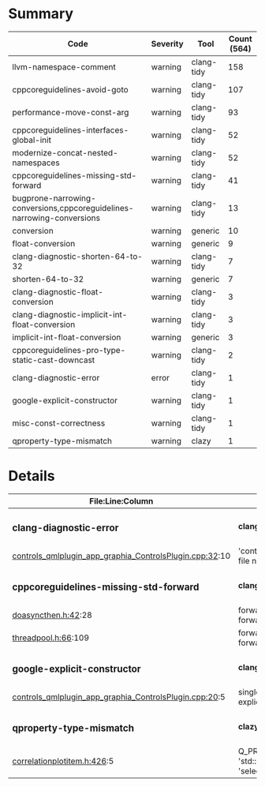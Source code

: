 # Summary
| Code | Severity | Tool | Count (564) |
|---|---|---|---|
| llvm-namespace-comment | warning | clang-tidy | 158 |
| cppcoreguidelines-avoid-goto | warning | clang-tidy | 107 |
| performance-move-const-arg | warning | clang-tidy | 93 |
| cppcoreguidelines-interfaces-global-init | warning | clang-tidy | 52 |
| modernize-concat-nested-namespaces | warning | clang-tidy | 52 |
| cppcoreguidelines-missing-std-forward | warning | clang-tidy | 41 |
| bugprone-narrowing-conversions,cppcoreguidelines-narrowing-conversions | warning | clang-tidy | 13 |
| conversion | warning | generic | 10 |
| float-conversion | warning | generic | 9 |
| clang-diagnostic-shorten-64-to-32 | warning | clang-tidy | 7 |
| shorten-64-to-32 | warning | generic | 7 |
| clang-diagnostic-float-conversion | warning | clang-tidy | 3 |
| clang-diagnostic-implicit-int-float-conversion | warning | clang-tidy | 3 |
| implicit-int-float-conversion | warning | generic | 3 |
| cppcoreguidelines-pro-type-static-cast-downcast | warning | clang-tidy | 2 |
| clang-diagnostic-error | error | clang-tidy | 1 |
| google-explicit-constructor | warning | clang-tidy | 1 |
| misc-const-correctness | warning | clang-tidy | 1 |
| qproperty-type-mismatch | warning | clazy | 1 |
# Details
| File:Line:Column | Message |
|---|---|
| <h3>clang-diagnostic-error</h3> | <h4>clang-tidy error</h4> |
| [controls_qmlplugin_app_graphia_ControlsPlugin.cpp:32](https://github.com/graphia-app/graphia/blame/qt-add-qml-module/Controls/controls_qmlplugin_app_graphia_ControlsPlugin.cpp#L32 "Controls/controls_qmlplugin_app_graphia_ControlsPlugin.cpp:32"):10 | 'controls_qmlplugin_app_graphia_ControlsPlugin.moc' file not found |
| <h3>cppcoreguidelines-missing-std-forward</h3> | <h4>clang-tidy warning</h4> |
| [doasyncthen.h:42](https://github.com/graphia-app/graphia/blame/qt-add-qml-module/source/shared/utils/doasyncthen.h#L42 "source/shared/utils/doasyncthen.h:42"):28 | forwarding reference parameter 'thenFn' is never forwarded inside the function body |
| [threadpool.h:66](https://github.com/graphia-app/graphia/blame/qt-add-qml-module/source/shared/utils/threadpool.h#L66 "source/shared/utils/threadpool.h:66"):109 | forwarding reference parameter 'args' is never forwarded inside the function body |
| <h3>google-explicit-constructor</h3> | <h4>clang-tidy warning</h4> |
| [controls_qmlplugin_app_graphia_ControlsPlugin.cpp:20](https://github.com/graphia-app/graphia/blame/qt-add-qml-module/Controls/controls_qmlplugin_app_graphia_ControlsPlugin.cpp#L20 "Controls/controls_qmlplugin_app_graphia_ControlsPlugin.cpp:20"):5 | single-argument constructors must be marked explicit to avoid unintentional implicit conversions |
| <h3>qproperty-type-mismatch</h3> | <h4>clazy warning</h4> |
| [correlationplotitem.h:426](https://github.com/graphia-app/graphia/blame/qt-add-qml-module/source/plugins/correlation/correlationplotitem.h#L426 "source/plugins/correlation/correlationplotitem.h:426"):5 | Q_PROPERTY 'selectedColumns' of type 'std::vector<size_t>' is mismatched with method 'selectedColumns' of return type 'vector<unsignedlong>' |
